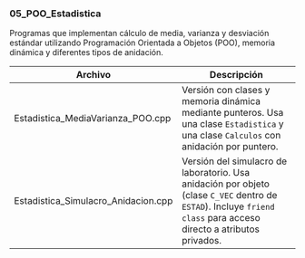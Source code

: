 ### 05_POO_Estadistica

Programas que implementan cálculo de media, varianza y desviación estándar utilizando Programación Orientada a Objetos (POO), memoria dinámica y diferentes tipos de anidación.

| Archivo                                | Descripción |
|----------------------------------------|-------------|
| Estadistica_MediaVarianza_POO.cpp      | Versión con clases y memoria dinámica mediante punteros. Usa una clase `Estadistica` y una clase `Calculos` con anidación por puntero. |
| Estadistica_Simulacro_Anidacion.cpp    | Versión del simulacro de laboratorio. Usa anidación por objeto (clase `C_VEC` dentro de `ESTAD`). Incluye `friend class` para acceso directo a atributos privados. |
